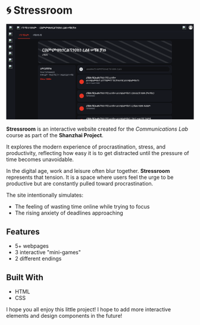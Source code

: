 # 🌀 Stressroom

![banner](images/stressroom.png) 

**Stressroom** is an interactive website created for the *Communications Lab* course as part of the **Shanzhai Project**.  

It explores the modern experience of procrastination, stress, and productivity, reflecting how easy it is to get distracted until the pressure of time becomes unavoidable.

In the digital age, work and leisure often blur together. **Stressroom** represents that tension. It is a space where users feel the urge to be productive but are constantly pulled toward procrastination.

The site intentionally simulates:
- The feeling of wasting time online while trying to focus  
- The rising anxiety of deadlines approaching  

##  Features
- 5+ webpages 
- 3 interactive "mini-games" 
- 2 different endings  

## Built With 
- HTML 
- CSS 


I hope you all enjoy this little project! I hope to add more interactive elements and design components in the future! 